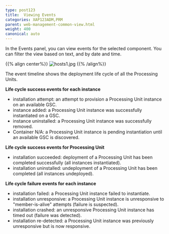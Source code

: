 ```yaml
---
type: post123
title:  Viewing Events
categories: XAP123ADM,PRM
parent: web-management-common-view.html
weight: 400
canonical: auto
---
```


In the Events panel, you can view events for the selected component. You can filter the view based on text, and by date and time.

{{% align center%}}
![hosts1.jpg](/attachment_files/web-console/events.jpg)
{{% /align%}}

The event timeline shows the deployment life cycle of all the Processing Units.

**Life cycle success events for each instance**

- installation attempt: an attempt to provision a Processing Unit instance on an available GSC.
- instance added: a Processing Unit instance was successfully instantiated on a GSC.
- instance uninstalled: a Processing Unit instance was successfully removed.
- Container N/A: a Processing Unit instance is pending instantiation until an available GSC is discovered.

**Life cycle success events for Processing Unit**

- installation succeeded: deployment of a Processing Unit has been completed successfully (all instances instantiated).
- installation uninstalled: undeployment of a Processing Unit has been completed (all instances undeployed).

**Life cycle failure events for each instance**

- installation failed: a Processing Unit instance  failed to instantiate.
- installation unresponsive: a Processing Unit instance is unresponsive to "member-is-alive" attempts (failure is suspected).
- installation crashed: an unresponsive Processing Unit instance has timed out (failure was detected).
- installation re-detected: a Processing Unit instance was previously unresponsive but is now responsive.


